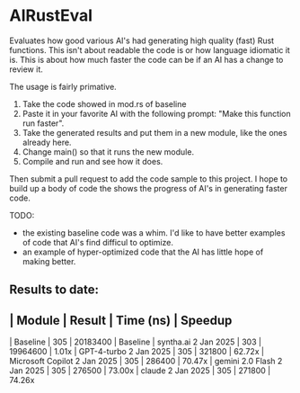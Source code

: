 # AIRustEval
Evaluates how good various AI's had generating high quality (fast) Rust functions. This
isn't about readable the code is or how language idiomatic it is. This is about how
much faster the code can be if an AI has a change to review it.

The usage is fairly primative.
1. Take the code showed in mod.rs of baseline
2. Paste it in your favorite AI with the following prompt: "Make this function run faster".
3. Take the generated results and put them in a new module, like the ones already here.
4. Change main() so that it runs the new module.
5. Compile and run and see how it does.

Then submit a pull request to add the code sample to this project.
I hope to build up a body of code the shows the progress of AI's in generating faster code.

TODO:
- the existing baseline code was a whim. I'd like to have better examples of code
that AI's find difficul to optimize.
- an example of hyper-optimized code that the AI has little hope of making better. 

## Results to date:

|  Module                        | Result          | Time (ns)            | Speedup
---------------------------------------------------------------------------
| Baseline                       | 305             | 20183400             | Baseline
| syntha.ai 2 Jan 2025           | 303             | 19964600             | 1.01x
| GPT-4-turbo 2 Jan 2025         | 305             | 321800               | 62.72x
| Microsoft Copilot 2 Jan 2025   | 305             | 286400               | 70.47x
| gemini 2.0 Flash 2 Jan 2025    | 305             | 276500               | 73.00x
| claude 2 Jan 2025              | 305             | 271800               | 74.26x
